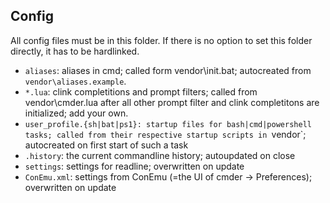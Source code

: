 ## Config

All config files must be in this folder. If there is no option to set this folder 
directly, it has to be hardlinked.

* `aliases`: aliases in cmd; called form vendor\init.bat; autocreated from
  `vendor\aliases.example`.
* `*.lua`: clink completitions and prompt filters; called from vendor\cmder.lua after all
  other prompt filter and clink completitons are initialized; add your own.
* `user_profile.{sh|bat|ps1}: startup files for bash|cmd|powershell tasks; called from their
  respective startup scripts in `vendor\`; autocreated on first start of such a task
* `.history`: the current commandline history; autoupdated on close
* `settings`: settings for readline; overwritten on update
* `ConEmu.xml`: settings from ConEmu (=the UI of cmder -> Preferences); overwritten on update
